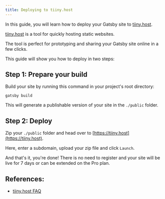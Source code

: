 ```yaml
---
title: Deploying to tiiny.host
---
```


In this guide, you will learn how to deploy your Gatsby site to [tiiny.host](https://tiiny.host).

[tiiny.host](https://tiiny.host/) is a tool for quickly hosting static websites.

The tool is perfect for prototyping and sharing your Gatsby site online in a few clicks.

This guide will show you how to deploy in two steps:

## Step 1: Prepare your build

Build your site by running this command in your project's root directory:

```shell
gatsby build
```

This will generate a publishable version of your site in the `./public` folder.

## Step 2: Deploy

Zip your `./public` folder and head over to [https://tiiny.host](https://tiiny.host).

Here, enter a subdomain, upload your zip file and click `Launch`.

And that's it, you're done! There is no need to register and your site will be live for 7 days or can be extended on the Pro plan.

## References:

- [tiiny.host FAQ](https://tiiny.host/help/)
